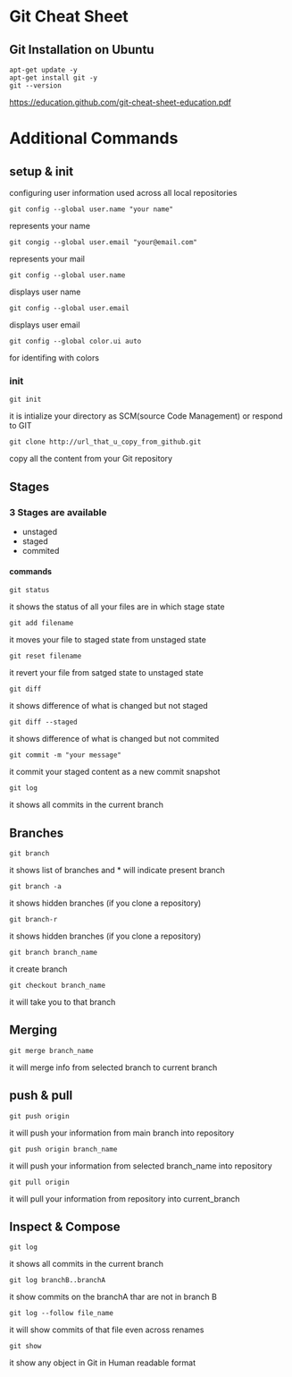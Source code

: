 # Git Cheat Sheet
## Git Installation on Ubuntu

```
apt-get update -y
apt-get install git -y
git --version
```

https://education.github.com/git-cheat-sheet-education.pdf
# Additional Commands

## setup & init

configuring user information used across all local repositories

    git config --global user.name "your name"
represents your name

    git congig --global user.email "your@email.com"
represents your mail

    git config --global user.name
displays user name

    git config --global user.email
displays user email

    git config --global color.ui auto
for identifing with colors

### init

    git init
it is intialize your directory as SCM(source Code Management) or respond to GIT

    git clone http://url_that_u_copy_from_github.git
copy all the content from your Git repository


## Stages
### 3 Stages are available
- unstaged
- staged
- commited
#### commands

    git status
it shows the status of all your files are in which stage state

    git add filename
it moves your file to staged state from unstaged state

    git reset filename
it revert your file from satged state to unstaged state

    git diff
it shows difference of what is changed but not staged

    git diff --staged
it shows difference of what is changed but not commited

    git commit -m "your message"
it commit your staged content as a new commit snapshot

    git log
it shows all commits in the current branch

## Branches

    git branch
it shows list of branches and * will indicate present branch

    git branch -a
it shows hidden branches (if you clone a repository)

    git branch-r
it shows hidden branches (if you clone a repository)

    git branch branch_name
it create branch

    git checkout branch_name
it will take you to that branch

## Merging

    git merge branch_name
it will merge info from selected branch to current branch

## push & pull

    git push origin
it will push your information from main branch into repository

    git push origin branch_name
it will push your information from selected branch_name into repository

    git pull origin
it will pull your information from repository into current_branch

## Inspect & Compose

    git log
it shows all commits in the current branch

    git log branchB..branchA
it show commits on the branchA thar are not in branch B

    git log --follow file_name
it will show commits of that file even across renames

    git show
it show any object in Git in Human readable format






    
    
